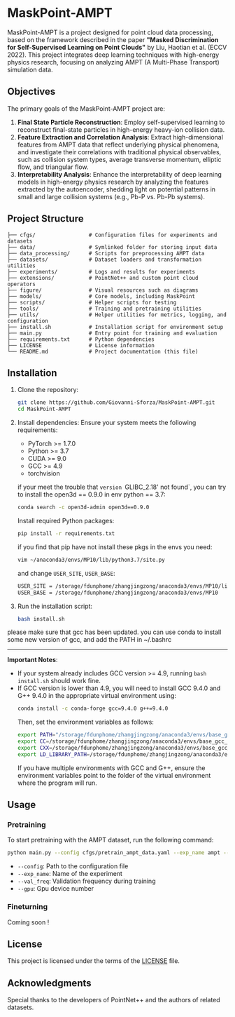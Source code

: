 # MaskPoint-AMPT

MaskPoint-AMPT is a project designed for point cloud data processing, based on the framework described in the paper **"Masked Discrimination for Self-Supervised Learning on Point Clouds"** by Liu, Haotian et al. (ECCV 2022). This project integrates deep learning techniques with high-energy physics research, focusing on analyzing AMPT (A Multi-Phase Transport) simulation data.

## Objectives

The primary goals of the MaskPoint-AMPT project are:

1. **Final State Particle Reconstruction**: Employ self-supervised learning to reconstruct final-state particles in high-energy heavy-ion collision data.
2. **Feature Extraction and Correlation Analysis**: Extract high-dimensional features from AMPT data that reflect underlying physical phenomena, and investigate their correlations with traditional physical observables, such as collision system types, average transverse momentum, elliptic flow, and triangular flow.
3. **Interpretability Analysis**: Enhance the interpretability of deep learning models in high-energy physics research by analyzing the features extracted by the autoencoder, shedding light on potential patterns in small and large collision systems (e.g., Pb-P vs. Pb-Pb systems).

## Project Structure

```
├── cfgs/                 # Configuration files for experiments and datasets
├── data/                 # Symlinked folder for storing input data
├── data_processing/      # Scripts for preprocessing AMPT data
├── datasets/             # Dataset loaders and transformation utilities
├── experiments/          # Logs and results for experiments
├── extensions/           # PointNet++ and custom point cloud operators
├── figure/               # Visual resources such as diagrams
├── models/               # Core models, including MaskPoint
├── scripts/              # Helper scripts for testing
├── tools/                # Training and pretraining utilities
├── utils/                # Helper utilities for metrics, logging, and configuration
├── install.sh            # Installation script for environment setup
├── main.py               # Entry point for training and evaluation
├── requirements.txt      # Python dependencies
├── LICENSE               # License information
└── README.md             # Project documentation (this file)
```

## Installation

1. Clone the repository:
   ```bash
   git clone https://github.com/Giovanni-Sforza/MaskPoint-AMPT.git
   cd MaskPoint-AMPT
   ```

2. Install dependencies:
   Ensure your system meets the following requirements:
   - PyTorch >= 1.7.0
   - Python >= 3.7
   - CUDA >= 9.0
   - GCC >= 4.9
   - torchvision

   if your meet the trouble that `version `GLIBC_2.18' not found`, you can try to install the open3d == 0.9.0 in env python == 3.7:
   ```bash
   conda search -c open3d-admin open3d==0.9.0
   ```

   Install required Python packages:
   ```bash
   pip install -r requirements.txt
   ```

   if you find that pip have not install these pkgs in the envs you need:
   ```bash
   vim ~/anaconda3/envs/MP10/lib/python3.7/site.py
   ```

   and change `USER_SITE`, `USER_BASE`:
   ```bash
   USER_SITE = /storage/fdunphome/zhangjingzong/anaconda3/envs/MP10/lib/python3.7/site-packages
   USER_BASE = /storage/fdunphome/zhangjingzong/anaconda3/envs/MP10
   ```

3. Run the installation script:
   ```bash
   bash install.sh
   ```
please make sure that gcc has been updated. you can use conda to install some new version of gcc, and add the PATH in ~/.bashrc

---
**Important Notes**:
   - If your system already includes GCC version >= 4.9, running `bash install.sh` should work fine.
   - If GCC version is lower than 4.9, you will need to install GCC 9.4.0 and G++ 9.4.0 in the appropriate virtual environment using:
     ```bash
     conda install -c conda-forge gcc=9.4.0 g++=9.4.0
     ```
     Then, set the environment variables as follows:
     ```bash
     export PATH="/storage/fdunphome/zhangjingzong/anaconda3/envs/base_gcc_9_4_0/bin:$PATH"
     export CC=/storage/fdunphome/zhangjingzong/anaconda3/envs/base_gcc_9_4_0/bin/gcc
     export CXX=/storage/fdunphome/zhangjingzong/anaconda3/envs/base_gcc_9_4_0/bin/g++
     export LD_LIBRARY_PATH=/storage/fdunphome/zhangjingzong/anaconda3/envs/base_gcc_9_4_0/lib:$LD_LIBRARY_PATH
     ```
     If you have multiple environments with GCC and G++, ensure the environment variables point to the folder of the virtual environment where the program will run.


## Usage

### Pretraining
To start pretraining with the AMPT dataset, run the following command:
```bash
python main.py --config cfgs/pretrain_ampt_data.yaml --exp_name ampt --val_freq 10 --gpu 0
```

- `--config`: Path to the configuration file
- `--exp_name`: Name of the experiment
- `--val_freq`: Validation frequency during training
- `--gpu`: Gpu device number
### Fineturning

Coming soon !

## License
This project is licensed under the terms of the [LICENSE](LICENSE) file.

## Acknowledgments
Special thanks to the developers of PointNet++ and the authors of related datasets.

